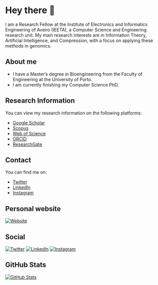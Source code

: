 # Hey there 👋

I am a Research Fellow at the Institute of Electronics and Informatics Engineering of Aveiro (IEETA), a Computer Science and Engineering research unit. My main research interests are in Information Theory, Artificial Intelligence, and Compression, with a focus on applying these methods in genomics.

## About me

- I have a Master’s degree in Bioengineering from the Faculty of Engineering at the University of Porto.
- I am currently finishing my Computer Science PhD.

## Research Information

You can view my research information on the following platforms:

- [Google Scholar](https://scholar.google.com/citations?user=N6ZzRPEAAAAJ&hl=en-EN)
- [Scopus](https://www.scopus.com/authid/detail.uri?authorId=57194129937)
- [Web of Science](https://www.webofscience.com/wos/author/rid/I-3343-2018)
- [ORCID](https://orcid.org/0000-0002-6331-6091)
- [ResearchGate](https://www.researchgate.net/profile/Jorge-Miguel-Silva-2)

## Contact

You can find me on:

- [Twitter](https://twitter.com/MiguelFSilva1)
- [LinkedIn](https://www.linkedin.com/in/jorge-miguel-ferreira-da-silva/)
- [Instagram](https://www.instagram.com/Mikejpeg/)

## Personal website

[![Website](https://img.shields.io/badge/-jorgemfs.com-black.svg?style=for-the-badge)](https://jorgemfs.com)

## Social

[![Twitter](https://img.shields.io/twitter/follow/MiguelFSilva1?style=social)](https://twitter.com/MiguelFSilva1)
[![LinkedIn](https://img.shields.io/badge/-LinkedIn-black.svg?style=social&logo=linkedin)](https://www.linkedin.com/in/jorge-miguel-ferreira-da-silva/)
[![Instagram](https://img.shields.io/badge/-Instagram-c13584?style=social&logo=instagram)](https://www.instagram.com/Mikejpeg/)

## GitHub Stats

[![GitHub Stats](https://github-readme-stats.vercel.app/api?username=jorgeMFS&show_icons=true&theme=tokyonight)](https://github.com/jorgeMFS)

